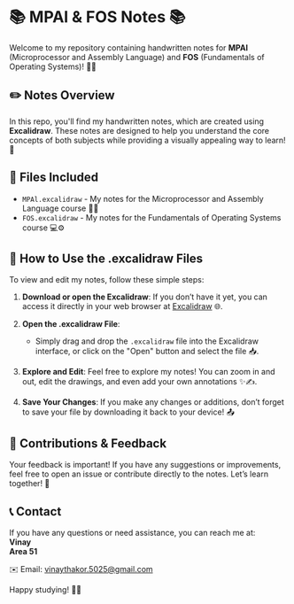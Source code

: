 # 📚 MPAl & FOS Notes 📚

Welcome to my repository containing handwritten notes for **MPAl** (Microprocessor and Assembly Language) and **FOS** (Fundamentals of Operating Systems)! 📝✨

## ✏️ Notes Overview

In this repo, you'll find my handwritten notes, which are created using **Excalidraw**. These notes are designed to help you understand the core concepts of both subjects while providing a visually appealing way to learn! 🌈

## 📁 Files Included

- `MPAl.excalidraw` - My notes for the Microprocessor and Assembly Language course 🤖💾
- `FOS.excalidraw` - My notes for the Fundamentals of Operating Systems course 💻⚙️

## 🔧 How to Use the .excalidraw Files

To view and edit my notes, follow these simple steps:

1. **Download or open the Excalidraw**: If you don’t have it yet, you can access it directly in your web browser at [Excalidraw](https://excalidraw.com/) 🌐.
  
2. **Open the .excalidraw File**: 
   - Simply drag and drop the `.excalidraw` file into the Excalidraw interface, or click on the "Open" button and select the file 📥.
  
3. **Explore and Edit**: Feel free to explore my notes! You can zoom in and out, edit the drawings, and even add your own annotations ✨✍️.

4. **Save Your Changes**: If you make any changes or additions, don’t forget to save your file by downloading it back to your device! 📤

## 🎉 Contributions & Feedback

Your feedback is important! If you have any suggestions or improvements, feel free to open an issue or contribute directly to the notes. Let’s learn together! 🤝

## 📞 Contact

If you have any questions or need assistance, you can reach me at:  
**Vinay**  
**Area 51**

✉️ Email: vinaythakor.5025@gmail.com

Happy studying! 📖💡
